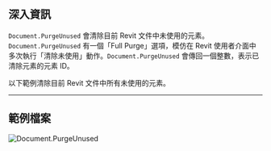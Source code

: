 ## 深入資訊
`Document.PurgeUnused` 會清除目前 Revit 文件中未使用的元素。`Document.PurgeUnused` 有一個「Full Purge」選項，模仿在 Revit 使用者介面中多次執行「清除未使用」動作。`Document.PurgeUnused` 會傳回一個整數，表示已清除元素的元素 ID。

以下範例清除目前 Revit 文件中所有未使用的元素。
___
## 範例檔案

![Document.PurgeUnused](./Revit.Application.Document.PurgeUnused_img.jpg)
